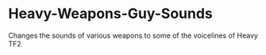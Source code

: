 # Heavy-Weapons-Guy-Sounds
Changes the sounds of various weapons to some of the voicelines of Heavy TF2
